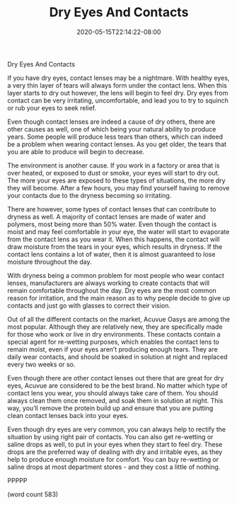 ﻿---
title: "Dry Eyes And Contacts"
date: 2020-05-15T22:14:22-08:00
description: "Contact Lenses Tips for Web Success"
featured_image: "/images/Contact Lenses.jpg"
tags: ["Contact Lenses"]
---

Dry Eyes And Contacts

If you have dry eyes, contact lenses may be a nightmare.  With healthy eyes, a very thin layer of tears will always form under the contact lens.  When this layer starts to dry out however, the lens will begin to feel dry.  Dry eyes from contact can be very irritating, uncomfortable, and lead you to try to squinch or rub your eyes to seek relief.

Even though contact lenses are indeed a cause of dry others, there are other causes as well, one of which being your natural ability to produce years.  Some people will produce less tears than others, which can indeed be a problem when wearing contact lenses.  As you get older, the tears that you are able to produce will begin to decrease.

The environment is another cause.  If you work in a factory or area that is over heated, or exposed to dust or smoke, your eyes will start to dry out.  The more your eyes are exposed to these types of situations, the more dry they will become.  After a few hours, you may find yourself having to remove your contacts due to the dryness becoming so irritating.

There are however, some types of contact lenses that can contribute to dryness as well.  A majority of contact lenses are made of water and polymers, most being more than 50% water.  Even though the contact is moist and may feel comfortable in your eye, the water will start to evaporate from the contact lens as you wear it.  When this happens, the contact will draw moisture from the tears in your eyes, which results in dryness.  If the contact lens contains a lot of water, then it is almost guaranteed to lose moisture throughout the day.

With dryness being a common problem for most people who wear contact lenses, manufacturers are always working to create contacts that will remain comfortable throughout the day.  Dry eyes are the most common reason for irritation, and the main reason as to why people decide to give up contacts and just go with glasses to correct their vision.

Out of all the different contacts on the market, Acuvue Oasys are among the most popular.  Although they are relatively new, they are specifically made for those who work or live in dry environments.  These contacts contain a special agent for re-wetting purposes, which enables the contact lens to remain moist, even if your eyes aren’t producing enough tears.  They are daily wear contacts, and should be soaked in solution at night and replaced every two weeks or so.

Even though there are other contact lenses out there that are great for dry eyes, Acuvue are considered to be the best brand.  No matter which type of contact lens you wear, you should always take care of them.  You should always clean them once removed, and soak them in solution at night.  This way, you’ll remove the protein build up and ensure that you are putting clean contact lenses back into your eyes.

Even though dry eyes are very common, you can always help to rectify the situation by using right pair of contacts.  You can also get re-wetting or saline drops as well, to put in your eyes when they start to feel dry.  These drops are the preferred way of dealing with dry and irritable eyes, as they help to produce enough moisture for comfort.  You can buy re-wetting or saline drops at most department stores - and they cost a little of nothing.

PPPPP

(word count 583)
